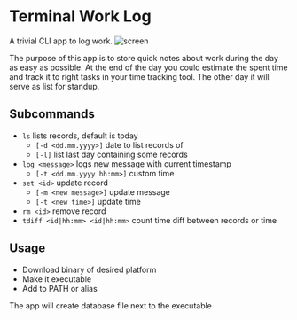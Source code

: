 # Terminal Work Log
A trivial CLI app to log work.
![screen](https://i.imgur.com/39ziNV7.png)

The purpose of this app is to store quick notes about work during the day as easy as possible.
At the end of the day you could estimate the spent time and track it to right tasks in your time tracking tool.
The other day it will serve as list for standup.


## Subcommands
* `ls` lists records, default is today
    * `[-d <dd.mm.yyyy>]` date to list records of
    * `[-l]` list last day containing some records
* `log <message>` logs new message with current timestamp
    * `[-t <dd.mm.yyyy hh:mm>]` custom time
* `set <id>` update record
    * `[-m <new message>]` update message
    * `[-t <new time>]` update time
* `rm <id>` remove record
* `tdiff <id|hh:mm> <id|hh:mm>` count time diff between records or time

## Usage
* Download binary of desired platform
* Make it executable
* Add to PATH or alias

The app will create database file next to the executable